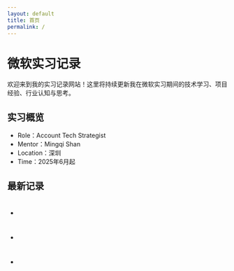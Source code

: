 ```yaml
---
layout: default
title: 首页
permalink: /
---
```


# 微软实习记录

欢迎来到我的实习记录网站！这里将持续更新我在微软实习期间的技术学习、项目经验、行业认知与思考。

## 实习概览

- Role：Account Tech Strategist
- Mentor：Mingqi Shan
- Location：深圳
- Time：2025年6月起

## 最新记录

- #
- #
- #
